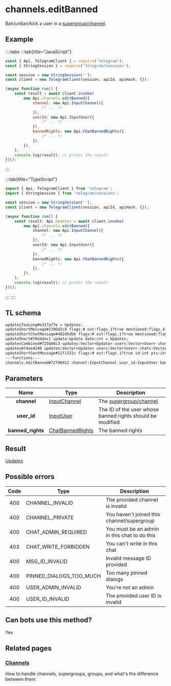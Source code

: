 # channels.editBanned

Ban/unban/kick a user in a [supergroup/channel](https://core.telegram.org/api/channel).

## Example

::::tabs
:::tab{title="JavaScript"}

```js
const { Api, TelegramClient } = require('telegram');
const { StringSession } = require('telegram/sessions');

const session = new StringSession('');
const client = new TelegramClient(session, apiId, apiHash, {});

(async function run() {
    const result = await client.invoke(
        new Api.channels.editBanned({
            channel: new Api.InputChannel({
                /* ... */
            }),
            userId: new Api.InputUser({
                /* ... */
            }),
            bannedRights: new Api.ChatBannedRights({
                /* ... */
            }),
        }),
    );
    console.log(result); // prints the result
})();
```

:::

:::tab{title="TypeScript"}

```ts
import { Api, TelegramClient } from 'telegram';
import { StringSession } from 'telegram/sessions';

const session = new StringSession('');
const client = new TelegramClient(session, apiId, apiHash, {});

(async function run() {
    const result: Api.Updates = await client.invoke(
        new Api.channels.editBanned({
            channel: new Api.InputChannel({
                /* ... */
            }),
            userId: new Api.InputUser({
                /* ... */
            }),
            bannedRights: new Api.ChatBannedRights({
                /* ... */
            }),
        }),
    );
    console.log(result); // prints the result
})();
```

:::
::::

## TL schema

```txt
updatesTooLong#e317af7e = Updates;
updateShortMessage#2296d2c8 flags:# out:flags.1?true mentioned:flags.4?true media_unread:flags.5?true silent:flags.13?true id:int user_id:int message:string pts:int pts_count:int date:int fwd_from:flags.2?MessageFwdHeader via_bot_id:flags.11?int reply_to:flags.3?MessageReplyHeader entities:flags.7?Vector<MessageEntity> = Updates;
updateShortChatMessage#402d5dbb flags:# out:flags.1?true mentioned:flags.4?true media_unread:flags.5?true silent:flags.13?true id:int from_id:int chat_id:int message:string pts:int pts_count:int date:int fwd_from:flags.2?MessageFwdHeader via_bot_id:flags.11?int reply_to:flags.3?MessageReplyHeader entities:flags.7?Vector<MessageEntity> = Updates;
updateShort#78d4dec1 update:Update date:int = Updates;
updatesCombined#725b04c3 updates:Vector<Update> users:Vector<User> chats:Vector<Chat> date:int seq_start:int seq:int = Updates;
updates#74ae4240 updates:Vector<Update> users:Vector<User> chats:Vector<Chat> date:int seq:int = Updates;
updateShortSentMessage#11f1331c flags:# out:flags.1?true id:int pts:int pts_count:int date:int media:flags.9?MessageMedia entities:flags.7?Vector<MessageEntity> = Updates;
---functions---
channels.editBanned#72796912 channel:InputChannel user_id:InputUser banned_rights:ChatBannedRights = Updates;
```

## Parameters

|       Name        | Type                                                                | Description                                                      |
| :---------------: | ------------------------------------------------------------------- | ---------------------------------------------------------------- |
|    **channel**    | [InputChannel](https://core.telegram.org/type/InputChannel)         | The [supergroup/channel](https://core.telegram.org/api/channel). |
|    **user_id**    | [InputUser](https://core.telegram.org/type/InputUser)               | The ID of the user whose banned rights should be modified        |
| **banned_rights** | [ChatBannedRights](https://core.telegram.org/type/ChatBannedRights) | The banned rights                                                |

## Result

[Updates](https://core.telegram.org/type/Updates)

## Possible errors

| Code | Type                    | Description                                  |
| :--: | ----------------------- | -------------------------------------------- |
| 400  | CHANNEL_INVALID         | The provided channel is invalid              |
| 400  | CHANNEL_PRIVATE         | You haven't joined this channel/supergroup   |
| 400  | CHAT_ADMIN_REQUIRED     | You must be an admin in this chat to do this |
| 403  | CHAT_WRITE_FORBIDDEN    | You can't write in this chat                 |
| 400  | MSG_ID_INVALID          | Invalid message ID provided                  |
| 400  | PINNED_DIALOGS_TOO_MUCH | Too many pinned dialogs                      |
| 400  | USER_ADMIN_INVALID      | You're not an admin                          |
| 400  | USER_ID_INVALID         | The provided user ID is invalid              |

## Can bots use this method?

Yes

## Related pages

### [Channels](https://core.telegram.org/api/channel)

How to handle channels, supergroups, groups, and what's the difference between them.

